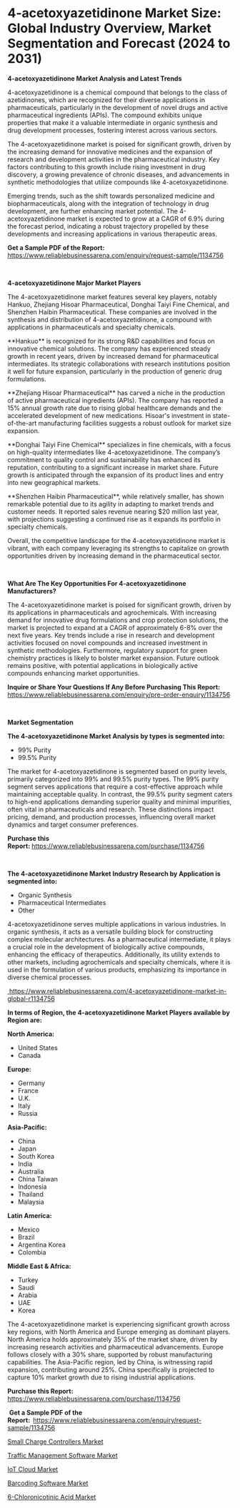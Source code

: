 <p><h1>4-acetoxyazetidinone Market Size: Global Industry Overview, Market Segmentation and Forecast (2024 to 2031)</h1></p><p><strong>4-acetoxyazetidinone Market Analysis and Latest Trends</strong></p>
<p><p>4-acetoxyazetidinone is a chemical compound that belongs to the class of azetidinones, which are recognized for their diverse applications in pharmaceuticals, particularly in the development of novel drugs and active pharmaceutical ingredients (APIs). The compound exhibits unique properties that make it a valuable intermediate in organic synthesis and drug development processes, fostering interest across various sectors.</p><p>The 4-acetoxyazetidinone market is poised for significant growth, driven by the increasing demand for innovative medicines and the expansion of research and development activities in the pharmaceutical industry. Key factors contributing to this growth include rising investment in drug discovery, a growing prevalence of chronic diseases, and advancements in synthetic methodologies that utilize compounds like 4-acetoxyazetidinone. </p><p>Emerging trends, such as the shift towards personalized medicine and biopharmaceuticals, along with the integration of technology in drug development, are further enhancing market potential. The 4-acetoxyazetidinone market is expected to grow at a CAGR of 6.9% during the forecast period, indicating a robust trajectory propelled by these developments and increasing applications in various therapeutic areas.</p></p>
<p><strong>Get a Sample PDF of the Report:&nbsp;</strong> <a href="https://www.reliablebusinessarena.com/enquiry/request-sample/1134756?utm_campaign=1337&utm_medium=2&utm_source=Github&utm_content=ia&utm_term=08102024&utm_id=4-acetoxyazetidinone">https://www.reliablebusinessarena.com/enquiry/request-sample/1134756</a></p>
<p>&nbsp;</p>
<p><strong>4-acetoxyazetidinone Major Market Players</strong></p>
<p><p>The 4-acetoxyazetidinone market features several key players, notably Hankuo, Zhejiang Hisoar Pharmaceutical, Donghai Taiyi Fine Chemical, and Shenzhen Haibin Pharmaceutical. These companies are involved in the synthesis and distribution of 4-acetoxyazetidinone, a compound with applications in pharmaceuticals and specialty chemicals.</p><p>**Hankuo** is recognized for its strong R&D capabilities and focus on innovative chemical solutions. The company has experienced steady growth in recent years, driven by increased demand for pharmaceutical intermediates. Its strategic collaborations with research institutions position it well for future expansion, particularly in the production of generic drug formulations.</p><p>**Zhejiang Hisoar Pharmaceutical** has carved a niche in the production of active pharmaceutical ingredients (APIs). The company has reported a 15% annual growth rate due to rising global healthcare demands and the accelerated development of new medications. Hisoar's investment in state-of-the-art manufacturing facilities suggests a robust outlook for market size expansion.</p><p>**Donghai Taiyi Fine Chemical** specializes in fine chemicals, with a focus on high-quality intermediates like 4-acetoxyazetidinone. The company’s commitment to quality control and sustainability has enhanced its reputation, contributing to a significant increase in market share. Future growth is anticipated through the expansion of its product lines and entry into new geographical markets.</p><p>**Shenzhen Haibin Pharmaceutical**, while relatively smaller, has shown remarkable potential due to its agility in adapting to market trends and customer needs. It reported sales revenue nearing $20 million last year, with projections suggesting a continued rise as it expands its portfolio in specialty chemicals.</p><p>Overall, the competitive landscape for the 4-acetoxyazetidinone market is vibrant, with each company leveraging its strengths to capitalize on growth opportunities driven by increasing demand in the pharmaceutical sector.</p></p>
<p>&nbsp;</p>
<p><strong>What Are The Key Opportunities For 4-acetoxyazetidinone Manufacturers?</strong></p>
<p><p>The 4-acetoxyazetidinone market is poised for significant growth, driven by its applications in pharmaceuticals and agrochemicals. With increasing demand for innovative drug formulations and crop protection solutions, the market is projected to expand at a CAGR of approximately 6-8% over the next five years. Key trends include a rise in research and development activities focused on novel compounds and increased investment in synthetic methodologies. Furthermore, regulatory support for green chemistry practices is likely to bolster market expansion. Future outlook remains positive, with potential applications in biologically active compounds enhancing market opportunities.</p></p>
<p><strong>Inquire or Share Your Questions If Any Before Purchasing This Report:</strong> <a href="https://www.reliablebusinessarena.com/enquiry/pre-order-enquiry/1134756?utm_campaign=1337&utm_medium=2&utm_source=Github&utm_content=ia&utm_term=08102024&utm_id=4-acetoxyazetidinone">https://www.reliablebusinessarena.com/enquiry/pre-order-enquiry/1134756</a></p>
<p>&nbsp;</p>
<p><strong>Market Segmentation</strong></p>
<p><strong>The 4-acetoxyazetidinone Market Analysis by types is segmented into:</strong></p>
<p><ul><li>99% Purity</li><li>99.5% Purity</li></ul></p>
<p><p>The market for 4-acetoxyazetidinone is segmented based on purity levels, primarily categorized into 99% and 99.5% purity types. The 99% purity segment serves applications that require a cost-effective approach while maintaining acceptable quality. In contrast, the 99.5% purity segment caters to high-end applications demanding superior quality and minimal impurities, often vital in pharmaceuticals and research. These distinctions impact pricing, demand, and production processes, influencing overall market dynamics and target consumer preferences.</p></p>
<p><strong>Purchase this Report:&nbsp;</strong><a href="https://www.reliablebusinessarena.com/purchase/1134756?utm_campaign=1337&utm_medium=2&utm_source=Github&utm_content=ia&utm_term=08102024&utm_id=4-acetoxyazetidinone">https://www.reliablebusinessarena.com/purchase/1134756</a></p>
<p>&nbsp;</p>
<p><strong>The 4-acetoxyazetidinone Market Industry Research by Application is segmented into:</strong></p>
<p><ul><li>Organic Synthesis</li><li>Pharmaceutical Intermediates</li><li>Other</li></ul></p>
<p><p>4-acetoxyazetidinone serves multiple applications in various industries. In organic synthesis, it acts as a versatile building block for constructing complex molecular architectures. As a pharmaceutical intermediate, it plays a crucial role in the development of biologically active compounds, enhancing the efficacy of therapeutics. Additionally, its utility extends to other markets, including agrochemicals and specialty chemicals, where it is used in the formulation of various products, emphasizing its importance in diverse chemical processes.</p></p>
<p><a href="https://www.reliablebusinessarena.com/4-acetoxyazetidinone-market-in-global-r1134756?utm_campaign=1337&utm_medium=2&utm_source=Github&utm_content=ia&utm_term=08102024&utm_id=4-acetoxyazetidinone">&nbsp;https://www.reliablebusinessarena.com/4-acetoxyazetidinone-market-in-global-r1134756</a></p>
<p><strong>In terms of Region, the 4-acetoxyazetidinone Market Players available by Region are:</strong></p>
<p>
    <p> <strong> North America: </strong>
        <ul>
            <li>United States</li>
            <li>Canada</li>
        </ul>
        </p> 
    <p> <strong> Europe: </strong>
        <ul>
            <li>Germany</li>
            <li>France</li>
            <li>U.K.</li>
            <li>Italy</li>
            <li>Russia</li>
        </ul>
        </p> 
    <p> <strong> Asia-Pacific: </strong>
        <ul>
            <li>China</li>
            <li>Japan</li>
            <li>South Korea</li>
            <li>India</li>
            <li>Australia</li>
            <li>China Taiwan</li>
            <li>Indonesia</li>
            <li>Thailand</li>
            <li>Malaysia</li>
        </ul>
        </p> 
    <p> <strong> Latin America: </strong>
        <ul>
            <li>Mexico</li>
            <li>Brazil</li>
            <li>Argentina Korea</li>
            <li>Colombia</li>
        </ul>
        </p> 
    <p> <strong> Middle East & Africa: </strong>
        <ul>
            <li>Turkey</li>
            <li>Saudi</li>
            <li>Arabia</li>
            <li>UAE</li>
            <li>Korea</li>
        </ul>
    </p>
    </p>
<p><p>The 4-acetoxyazetidinone market is experiencing significant growth across key regions, with North America and Europe emerging as dominant players. North America holds approximately 35% of the market share, driven by increasing research activities and pharmaceutical advancements. Europe follows closely with a 30% share, supported by robust manufacturing capabilities. The Asia-Pacific region, led by China, is witnessing rapid expansion, contributing around 25%. China specifically is projected to capture 10% market growth due to rising industrial applications.</p></p>
<p><strong>Purchase this Report: </strong><a href="https://www.reliablebusinessarena.com/purchase/1134756?utm_campaign=1337&utm_medium=2&utm_source=Github&utm_content=ia&utm_term=08102024&utm_id=4-acetoxyazetidinone">https://www.reliablebusinessarena.com/purchase/1134756</a></p>
<p>&nbsp;<strong>Get a Sample PDF of the Report:&nbsp;&nbsp;</strong><a href="https://www.reliablebusinessarena.com/enquiry/request-sample/1134756?utm_campaign=1337&utm_medium=2&utm_source=Github&utm_content=ia&utm_term=08102024&utm_id=4-acetoxyazetidinone">https://www.reliablebusinessarena.com/enquiry/request-sample/1134756</a></p>
<p><strong></strong></p>
<p><p><a href="https://issuu.com/reportprime-2/docs/small-charge-controllers-market-siz_f854f48ae6c819?utm_campaign=1337&utm_medium=2&utm_source=Github&utm_content=ia&utm_term=08102024&utm_id=4-acetoxyazetidinone">Small Charge Controllers Market</a></p><p><a href="https://www.linkedin.com/pulse/global-traffic-management-software-industry-research-report-qqwze?utm_campaign=1337&utm_medium=2&utm_source=Github&utm_content=ia&utm_term=08102024&utm_id=4-acetoxyazetidinone">Traffic Management Software Market</a></p><p><a href="https://www.linkedin.com/pulse/iot-cloud-market-trends-strategic-insights-2024-2031-incite-sight-cyppe?utm_campaign=1337&utm_medium=2&utm_source=Github&utm_content=ia&utm_term=08102024&utm_id=4-acetoxyazetidinone">IoT Cloud Market</a></p><p><a href="https://www.linkedin.com/pulse/barcoding-software-market-penetration-strategies-untapped-zlkfe?utm_campaign=1337&utm_medium=2&utm_source=Github&utm_content=ia&utm_term=08102024&utm_id=4-acetoxyazetidinone">Barcoding Software Market</a></p><p><a href="https://github.com/Krish2023na/Market-Research-Report-List-6/blob/main/6-chloronicotinic-acid-market.md?utm_campaign=1337&utm_medium=2&utm_source=Github&utm_content=ia&utm_term=08102024&utm_id=4-acetoxyazetidinone">6-Chloronicotinic Acid Market</a></p></p>